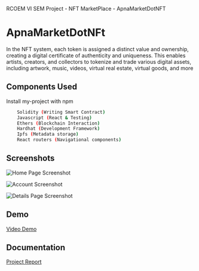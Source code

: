 RCOEM VI SEM Project - NFT MarketPlace - ApnaMarketDotNFT

# ApnaMarketDotNFt

In the NFT system, each token is assigned a distinct value and ownership, creating a digital certificate of
authenticity and uniqueness. This enables artists, creators, and collectors to tokenize and trade various
digital assets, including artwork, music, videos, virtual real estate, virtual goods, and more


## Components Used

Install my-project with npm

```bash
    Solidity (Writing Smart Contract)
    Javascript (React & Testing)
    Ethers (Blockchain Interaction)
    Hardhat (Development Framework)
    Ipfs (Metadata storage)
    React routers (Navigational components) 
```
    
## Screenshots

![Home Page Screenshot](https://drive.google.com/file/d/11Mg2FUeYz5sDixvRwNXTToIiPuNOTLFG/view?usp=sharing)

![Account Screenshot](https://drive.google.com/file/d/1KTWAyMZlzYk-8WMMIkbxpEljvHyy1fOD/view?usp=sharing)

![Details Page Screenshot](https://drive.google.com/file/d/1t8KyCxGhDnzmTmzW5_jx8MeXgbdyR3PC/view?usp=sharing)

## Demo

[Video Demo](https://drive.google.com/file/d/18AWDANhani3GURWlwi4_qvxVUOPRtgOY/view?usp=sharing)
## Documentation

[Project Report](https://drive.google.com/file/d/1dbm_iTFHbPsWvmx3ZxaoVZksSWcgfJXv/view?usp=sharing)
